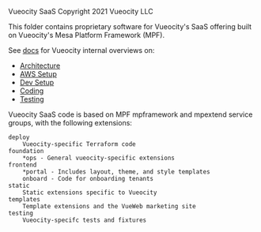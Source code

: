 
Vueocity SaaS
Copyright 2021 Vueocity LLC

This folder contains proprietary software for Vueocity's SaaS offering built on Vueocity's Mesa Platform Framework (MPF).

See [docs](docs/) for Vueocity internal overviews on:
 - [Architecture](docs/Architecture.md)
 - [AWS Setup](docs/AwsSetup.md)
 - [Dev Setup](docs/DevSetup.md)
 - [Coding](docs/Coding.md)
 - [Testing](docs/Testing.md)


Vueocity SaaS code is based on MPF mpframework and mpextend service groups, with the following extensions:

    deploy
        Vueocity-specific Terraform code
    foundation
        *ops - General vueocity-specific extensions
    frontend
        *portal - Includes layout, theme, and style templates
        onboard - Code for onboarding tenants
    static
        Static extensions specific to Vueocity
    templates
        Template extensions and the VueWeb marketing site
    testing
        Vueocity-specifc tests and fixtures
